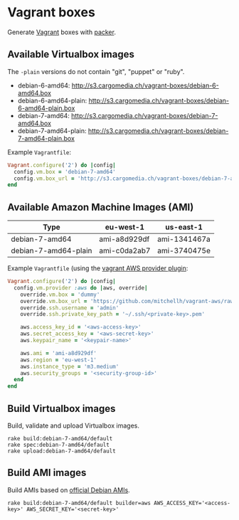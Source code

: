 Vagrant boxes
=============
Generate [Vagrant](http://www.vagrantup.com/) boxes with [packer](http://www.packer.io/).

Available Virtualbox images
---------------------------
The `-plain` versions do not contain "git", "puppet" or "ruby".

- debian-6-amd64: http://s3.cargomedia.ch/vagrant-boxes/debian-6-amd64.box
- debian-6-amd64-plain: http://s3.cargomedia.ch/vagrant-boxes/debian-6-amd64-plain.box
- debian-7-amd64: http://s3.cargomedia.ch/vagrant-boxes/debian-7-amd64.box
- debian-7-amd64-plain: http://s3.cargomedia.ch/vagrant-boxes/debian-7-amd64-plain.box

Example `Vagrantfile`:
```ruby
Vagrant.configure('2') do |config|
  config.vm.box = 'debian-7-amd64'
  config.vm.box_url = 'http://s3.cargomedia.ch/vagrant-boxes/debian-7-amd64.box'
end
```

Available Amazon Machine Images (AMI)
--------------------------------------------------------
| Type                   | eu-west-1    | us-east-1    |
| ---------------------- |--------------|--------------|
| debian-7-amd64         | ami-a8d929df | ami-1341467a |
| debian-7-amd64-plain   | ami-c0da2ab7 | ami-3740475e |

Example `Vagrantfile` (using the [vagrant AWS provider plugin](https://github.com/mitchellh/vagrant-aws):
```ruby
Vagrant.configure('2') do |config|
  config.vm.provider :aws do |aws, override|
    override.vm.box = 'dummy'
    override.vm.box_url = 'https://github.com/mitchellh/vagrant-aws/raw/master/dummy.box'
    override.ssh.username = 'admin'
    override.ssh.private_key_path = '~/.ssh/<private-key>.pem'

    aws.access_key_id = '<aws-access-key>'
    aws.secret_access_key = '<aws-secret-key>'
    aws.keypair_name = '<keypair-name>'

    aws.ami = 'ami-a8d929df'
    aws.region = 'eu-west-1'
    aws.instance_type = 'm3.medium'
    aws.security_groups = '<security-group-id>'
  end
end

```

Build Virtualbox images
-----------------------
Build, validate and upload Virtualbox images.
```
rake build:debian-7-amd64/default
rake spec:debian-7-amd64/default
rake upload:debian-7-amd64/default
```

Build AMI images
----------------
Build AMIs based on [official Debian AMIs](https://wiki.debian.org/Cloud/AmazonEC2Image/Wheezy).
```
rake build:debian-7-amd64/default builder=aws AWS_ACCESS_KEY='<access-key>' AWS_SECRET_KEY='<secret-key>'
```
